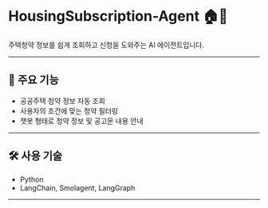 # HousingSubscription-Agent 🏠🤖

주택청약 정보를 쉽게 조회하고 신청을 도와주는 AI 에이전트입니다.

---

## 📌 주요 기능
- 공공주택 청약 정보 자동 조회
- 사용자의 조건에 맞는 청약 필터링
- 챗봇 형태로 청약 정보 및 공고문 내용 안내
---

## 🛠️ 사용 기술
- Python
- LangChain, Smolagent, LangGraph
---
